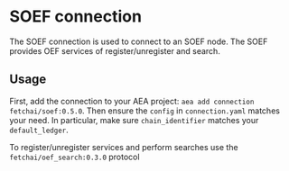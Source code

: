 # SOEF connection
The SOEF connection is used to connect to an SOEF node. The SOEF provides OEF services of register/unregister and search.

## Usage
First, add the connection to your AEA project: `aea add connection fetchai/soef:0.5.0`. Then ensure the `config` in `connection.yaml` matches your need. In particular, make sure `chain_identifier` matches your `default_ledger`.

To register/unregister services and perform searches use the `fetchai/oef_search:0.3.0` protocol

